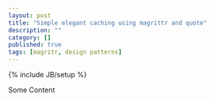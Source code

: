 ```yaml
---
layout: post
title: "Simple elegant caching using magrittr and quote"
description: ""
category: []
published: true
tags: [magritr, design patterns]
---
```

{% include JB/setup %}

Some Content